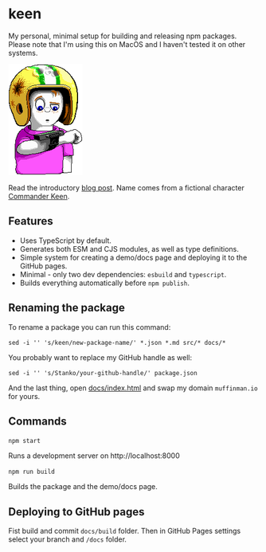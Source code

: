 # keen

My personal, minimal setup for building and releasing npm packages. Please note that I'm using this on MacOS and I haven't tested it on other systems.

![Commander Keen](./docs/img/keen.png)

Read the introductory [blog post](https://muffinman.io/blog/introducing-keen-npm-package-boilerplate/). Name comes from a fictional character [Commander Keen](https://en.wikipedia.org/wiki/Commander_Keen).

## Features

- Uses TypeScript by default.
- Generates both ESM and CJS modules, as well as type definitions.
- Simple system for creating a demo/docs page and deploying it to the GitHub pages.
- Minimal - only two dev dependencies: `esbuild` and `typescript`.
- Builds everything automatically before `npm publish`.

## Renaming the package

To rename a package you can run this command:

```
sed -i '' 's/keen/new-package-name/' *.json *.md src/* docs/*
```

You probably want to replace my GitHub handle as well:

```
sed -i '' 's/Stanko/your-github-handle/' package.json
```

And the last thing, open [docs/index.html](./docs/index.html) and swap my domain `muffinman.io` for yours.

## Commands

`npm start`

Runs a development server on http://localhost:8000

`npm run build`

Builds the package and the demo/docs page.

## Deploying to GitHub pages

Fist build and commit `docs/build` folder. Then in GitHub Pages settings select your branch and `/docs` folder.
